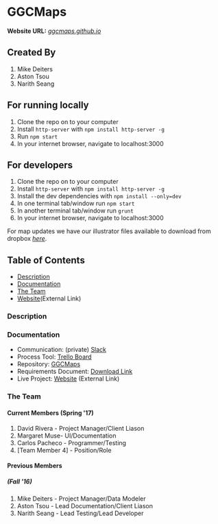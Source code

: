 # GGCMaps

**Website URL:** *[ggcmaps.github.io](https://ggcmaps.github.io)*

Created By
---
1. Mike Deiters
2. Aston Tsou
3. Narith Seang

For running locally
---
1. Clone the repo on to your computer
2. Install `http-server` with `npm install http-server -g`
3. Run `npm start`
4. In your internet browser, navigate to localhost:3000

For developers
---
1. Clone the repo on to your computer
2. Install `http-server` with `npm install http-server -g`
3. Install the dev dependencies with `npm install --only=dev`
4. In one terminal tab/window run `npm start`
5. In another terminal tab/window run `grunt`
6. In your internet browser, navigate to localhost:3000

For map updates we have our illustrator files available to download from dropbox *[here](https://www.dropbox.com/sh/vg22hm3euf1c1a8/AACf3K7j7Q4_mJ7MEhcVDET6a?dl=0)*.


## Table of Contents
* [Description](https://github.com/soft-eng-practicum/ggcmaps#description)
* [Documentation](https://github.com/soft-eng-practicum/ggcmaps#documentation)
* [The Team](https://github.com/soft-eng-practicum/ggcmaps#the-team)
* [Website](https://ggcmaps.github.io)(External Link)

### Description


### Documentation
* Communication: (private) [Slack](https://ggc-dev.slack.com/messages/ggcmaps/details/)
* Process Tool: [Trello Board](https://trello.com/b/0CNpNkKa/ggc-map-project)
* Repository: [GGCMaps](https://github.com/soft-eng-practicum/ggcmaps)
* Requirements Document: [Download Link](https://github.com/soft-eng-practicum/ggcmaps/blob/master/Planning/2017%20-%2001%20-%20Spring/Requirements%20Documentation.docx?raw=true)
* Live Project: [Website](https://ggcmaps.github.io) (External Link)

### The Team
#### Current Members (Spring '17)
1. David Rivera - Project Manager/Client Liason
2. Margaret Muse- UI/Documentation
3. Carlos Pacheco - Programmer/Testing
4. [Team Member 4] - Position/Role

#### Previous Members
##### (Fall '16)
1. Mike Deiters - Project Manager/Data Modeler
2. Aston Tsou - Lead Documentation/Client Liason
3. Narith Seang - Lead Testing/Lead Developer
